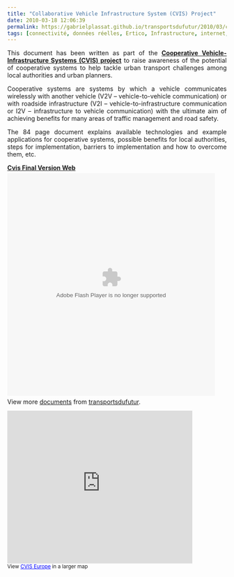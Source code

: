 ```yaml
---
title: "Collaborative Vehicle Infrastructure System (CVIS) Project"
date: 2010-03-18 12:06:39
permalink: https://gabrielplassat.github.io/transportsdufutur/2010/03/collaborative-vehicle-infrastructure-system-cvis-project.html
tags: [connectivité, données réelles, Ertico, Infrastructure, internet, internet des objets, iphone, multimodes, open source, partage de données, partage de la voirie, péage urbain, roadpricing, Service de mobilité]
---
```


<p style="text-align: justify">This document has been written as part of the <strong><span style="text-decoration: underline"><a href="http://www.cvisproject.org/" target="_blank">Cooperative Vehicle-Infrastructure Systems (CVIS) project</a></span></strong> to raise awareness of the potential of cooperative systems to help tackle urban transport challenges among local authorities and urban planners. </p> <p style="text-align: justify">Cooperative systems are systems by which a vehicle communicates wirelessly with another vehicle (V2V – vehicle-to-vehicle communication) or with roadside infrastructure (V2I – vehicle-to-infrastructure communication or I2V – infrastructure to vehicle communication) with the ultimate aim of achieving benefits for many areas of traffic management and road safety. </p> <p style="text-align: justify">The 84 page document explains available technologies and example applications for cooperative systems, possible benefits for local authorities, steps for implementation, barriers to implementation and how to overcome them, etc. </p> <p style="text-align: justify"> </p>  <!--more-->  <div id="__ss_3465116" style="WIDTH: 477px"><strong style="MARGIN: 12px 0px 4px; DISPLAY: block"><a href="http://www.slideshare.net/transportsdufutur/cvis-final-version-web" title="Cvis Final Version Web">Cvis Final Version Web</a></strong> <object height="510" width="477"><param name="movie" value="http://static.slidesharecdn.com/swf/ssplayerd.swf?doc=cvisfinalversionweb-100318054950-phpapp02&stripped_title=cvis-final-version-web" /><param name="allowFullScreen" value="true" /><param name="allowScriptAccess" value="always" /> <embed allowfullscreen="true" allowscriptaccess="always" height="510" src="http://static.slidesharecdn.com/swf/ssplayerd.swf?doc=cvisfinalversionweb-100318054950-phpapp02&stripped_title=cvis-final-version-web" type="application/x-shockwave-flash" width="477" /></object> <div style="PADDING-BOTTOM: 12px; PADDING-LEFT: 0px; PADDING-RIGHT: 0px; PADDING-TOP: 5px">View more <a href="http://www.slideshare.net/">documents</a> from <a href="http://www.slideshare.net/transportsdufutur">transportsdufutur</a>.</div></div><iframe frameborder="0" height="350" marginheight="0" marginwidth="0" scrolling="no" src="http://maps.google.com/maps/ms?source=embed&hl=en&geocode=&mrt=loc&ie=UTF8&hq=&hnear=Poza+Licentziatuaren+Kalea,+51,+48011+Bilbao,+Biscay,+Basque+Country,+Spain&oe=UTF8&msa=0&msid=115319440897685759887.00047811bd0cf6e0466d1&t=h&ll=57.231503,10.546875&spn=38.920652,48.339844&iwloc=00047811d3c4509b332df&output=embed" width="425"></iframe><br /><small>View <a href="http://maps.google.com/maps/ms?source=embed&hl=en&geocode=&mrt=loc&ie=UTF8&hq=&hnear=Poza+Licentziatuaren+Kalea,+51,+48011+Bilbao,+Biscay,+Basque+Country,+Spain&oe=UTF8&msa=0&msid=115319440897685759887.00047811bd0cf6e0466d1&t=h&ll=57.231503,10.546875&spn=38.920652,48.339844&iwloc=00047811d3c4509b332df" style="TEXT-ALIGN: left; COLOR: #0000ff">CVIS Europe</a> in a larger map</small>
